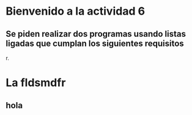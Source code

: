 # Bienvenido a la actividad 6

## Se piden realizar dos programas usando listas ligadas que cumplan los siguientes requisitos

r.
# La fldsmdfr
## hola

